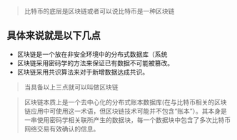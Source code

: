 > 比特币的底层是区块链或者可以说比特币是一种区块链


## 具体来说就是以下几点

* 区块链是一个放在非安全环境中的分布式数据库（系统
* 区块链采用密码学的方法来保证已有数据不可能被篡改。
* 区块链采用共识算法来对于新增数据达成共识。

> 当具备以上三点就可以叫做区块链

> 区块链本质上是一个去中心化的分布式账本数据库(在与比特币相关的区块链应用中可使用这一术语，但区块链技术可能并不包含“账本”）。其本身是一串使用密码学相关联所产生的数据块，每一个数据块中包含了多次比特币网络交易有效确认的信息。